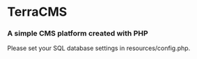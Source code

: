 TerraCMS
========

### A simple CMS platform created with PHP

Please set your SQL database settings in resources/config.php.